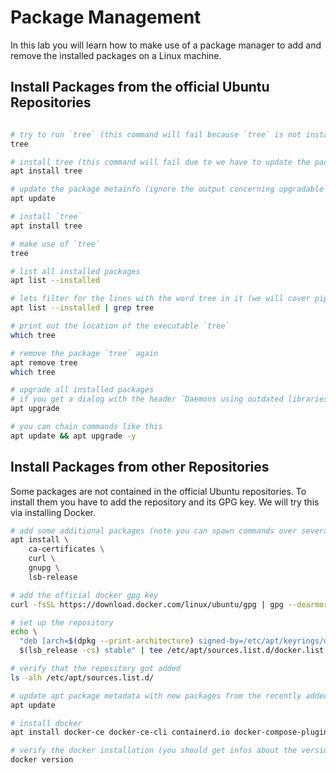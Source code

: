 # Package Management

In this lab you will learn how to make use of a package manager to add and remove the installed packages on a Linux machine.

## Install Packages from the official Ubuntu Repositories
```bash

# try to run `tree` (this command will fail because `tree` is not installed yet)
tree

# install tree (this command will fail due to we have to update the package metainfo first)
apt install tree

# update the package metainfo (ignore the output concerning upgradable packages, we will cover this later)
apt update

# install `tree`
apt install tree

# make use of `tree`
tree

# list all installed packages
apt list --installed

# lets filter for the lines with the word tree in it (we will cover pipes and grep later in detail)
apt list --installed | grep tree

# print out the location of the executable `tree`
which tree

# remove the package `tree` again
apt remove tree
which tree

# upgrade all installed packages 
# if you get a dialog with the header `Daemons using outdated libraries` click TAB and ENTER
apt upgrade

# you can chain commands like this
apt update && apt upgrade -y
```

## Install Packages from other Repositories

Some packages are not contained in the official Ubuntu repositories. To install them you have to add the repository and its GPG key. We will try this via installing Docker.

```bash
# add some additional packages (note you can spawn commands over several lines via the character `\`)
apt install \
    ca-certificates \
    curl \
    gnupg \
    lsb-release

# add the official docker gpg key
curl -fsSL https://download.docker.com/linux/ubuntu/gpg | gpg --dearmor -o /etc/apt/keyrings/docker.gpg

# set up the repository
echo \
  "deb [arch=$(dpkg --print-architecture) signed-by=/etc/apt/keyrings/docker.gpg] https://download.docker.com/linux/ubuntu \
  $(lsb_release -cs) stable" | tee /etc/apt/sources.list.d/docker.list > /dev/null

# verify that the repository got added
ls -alh /etc/apt/sources.list.d/

# update apt package metadata with new packages from the recently added repository
apt update

# install docker
apt install docker-ce docker-ce-cli containerd.io docker-compose-plugin

# verify the docker installation (you should get infos about the versions of docker)
docker version   
```
